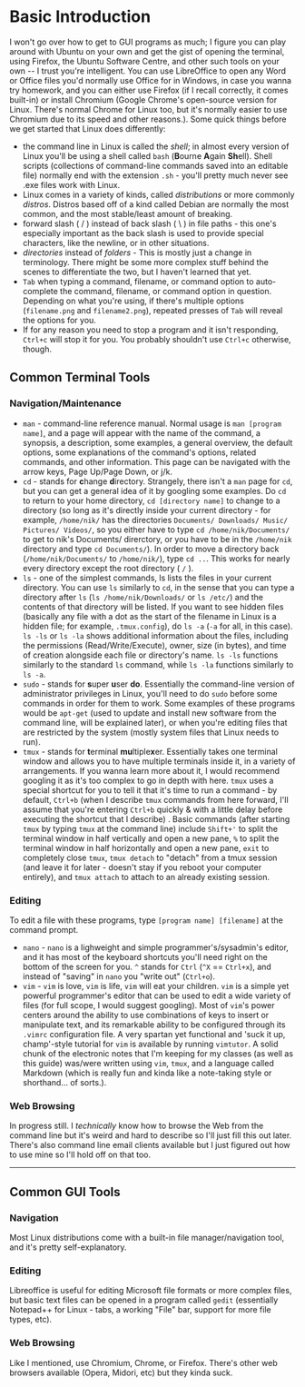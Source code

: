 # Basic Introduction
I won't go over how to get to GUI programs as much; I figure you can play around with Ubuntu on your own and get the gist of opening the terminal, using Firefox, the Ubuntu Software Centre, and other such tools on your own -- I trust you're intelligent. You can use LibreOffice to open any Word or Office files you'd normally use Office for in Windows, in case you wanna try homework, and you can either use Firefox (if I recall correctly, it comes built-in) or install Chromium (Google Chrome's open-source version for Linux. There's normal Chrome for Linux too, but it's normally easier to use Chromium due to its speed and other reasons.). 
Some quick things before we get started that Linux does differently:
* the command line in Linux is called the *shell*; in almost every version of Linux you'll be using a shell called `bash` (**B**ourne **A**gain **Sh**ell). Shell scripts (collections of command-line commands saved into an editable file) normally end with the extension `.sh` - you'll pretty much never see .exe files work with Linux.
* Linux comes in a variety of kinds, called *distributions* or more commonly *distros*. Distros based off of a kind called Debian are normally the most common, and the most stable/least amount of breaking.
* forward slash ( / ) instead of back slash ( \ ) in file paths - this one's especially important as the back slash is used to provide special characters, like the newline, or in other situations.
* *directories* instead of *folders* - This is mostly just a change in terminology. There might be some more complex stuff behind the scenes to differentiate the two, but I haven't learned that yet.
* `Tab` when typing a command, filename, or command option to auto-complete the command, filename, or command option in question. Depending on what you're using, if there's multiple options (`filename.png` and `filename2.png`), repeated presses of `Tab` will reveal the options for you. 
* If for any reason you need to stop a program and it isn't responding, `Ctrl+c` will stop it for you. You probably shouldn't use `Ctrl+c` otherwise, though.

## Common Terminal Tools
### Navigation/Maintenance
* `man` - command-line reference manual. Normal usage is `man [program name]`, and a page will appear with the name of the command, a synopsis, a description, some examples, a general overview, the default options, some explanations of the command's options, related commands, and other information. This page can be navigated with the arrow keys, Page Up/Page Down, or j/k.
* `cd` - stands for **c**hange **d**irectory. Strangely, there isn't a `man` page for `cd`, but you can get a general idea of it by googling some examples. Do `cd` to return to your home directory, `cd [directory name]` to change to a directory (so long as it's directly inside your current directory - for example, `/home/nik/` has the directories `Documents/ Downloads/ Music/ Pictures/ Videos/`, so you either have to type `cd /home/nik/Documents/` to get to nik's Documents/ direrctory, or you have to be in the `/home/nik` directory and type `cd Documents/`). 
In order to move a directory back (`/home/nik/Documents/` to `/home/nik/`), type `cd ..`. This works for nearly every directory except the root directory ( `/` ).
* `ls` - one of the simplest commands, ls lists the files in your current directory. You can use `ls` similarly to `cd`, in the sense that you can type a directory after `ls` (`ls /home/nik/Downloads/` or `ls /etc/`) and the contents of that directory will be listed. If you want to see hidden files (basically any file with a dot as the start of the filename in Linux is a hidden file; for example, `.tmux.config`), do `ls -a` (`-a` for all, in this case). 
`ls -ls` or `ls -la` shows additional information about the files, including the permissions (Read/Write/Execute), owner, size (in bytes), and time of creation alongside each file or directory's name. `ls -ls` functions similarly to the standard `ls` command, while `ls -la` functions similarly to `ls -a`.
* `sudo` - stands for **s**uper **u**ser **do**. Essentially the command-line version of administrator privileges in Linux, you'll need to do `sudo` before some commands in order for them to work. Some examples of these programs would be `apt-get` (used to update and install new software from the command line, will be explained later), or when you're editing files that are restricted by the system (mostly system files that Linux needs to run).
* `tmux` - stands for **t**erminal **mu**ltiple**x**er. Essentially takes one terminal window and allows you to have multiple terminals inside it, in a variety of arrangements. If you wanna learn more about it, I would recommend googling it as it's too complex to go in depth with here. 
`tmux` uses a special shortcut for you to tell it that it's time to run a command - by default, `Ctrl+b` (when I describe `tmux` commands from here forward, I'll assume that you're entering `Ctrl+b` quickly & with a little delay before executing the shortcut that I describe) . 
Basic commands (after starting `tmux` by typing `tmux` at the command line) include `Shift+'` to split the terminal window in half vertically and open a new pane, `%` to split the terminal window in half horizontally and open a new pane, `exit` to completely close `tmux`, `tmux detach` to "detach" from a tmux session (and leave it for later - doesn't stay if you reboot your computer entirely), and `tmux attach` to attach to an already existing session.

### Editing
To edit a file with these programs, type `[program name] [filename]` at the command prompt.
* `nano` - `nano` is a lighweight and simple programmer's/sysadmin's editor, and it has most of the keyboard shortcuts you'll need right on the bottom of the screen for you. `^` stands for `Ctrl` (`^X` == `Ctrl+x`), and instead of "saving" in `nano` you "write out" (`Ctrl+o`).
* `vim` - `vim` is love, `vim` is life, `vim` will eat your children. `vim` is a simple yet powerful programmer's editor that can be used to edit a wide variety of files (for full scope, I would suggest googling). Most of `vim`'s power centers around the ability to use combinations of keys to insert or manipulate text, and its remarkable ability to be configured through its `.vimrc` configuration file.
A very spartan yet functional and 'suck it up, champ'-style tutorial for `vim` is available by running `vimtutor`.
A solid chunk of the electronic notes that I'm keeping for my classes (as well as this guide) was/were written using `vim`, `tmux`, and a language called Markdown (which is really fun and kinda like a note-taking style or shorthand... of sorts.).

### Web Browsing
In progress still. I *technically* know how to browse the Web from the command line but it's weird and hard to describe so I'll just fill this out later. There's also command line email clients available but I just figured out how to use mine so I'll hold off on that too.

---
## Common GUI Tools
### Navigation
Most Linux distributions come with a built-in file manager/navigation tool, and it's pretty self-explanatory.

### Editing 
Libreoffice is useful for editing Microsoft file formats or more complex files, but basic text files can be opened in a program called `gedit` (essentially Notepad++ for Linux - tabs, a working "File" bar, support for more file types, etc).

### Web Browsing
Like I mentioned, use Chromium, Chrome, or Firefox. There's other web browsers available (Opera, Midori, etc) but they kinda suck.
